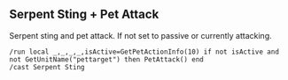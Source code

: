 ## Serpent Sting + Pet Attack
Serpent sting and pet attack. If not set to passive or currently attacking.
```
/run local _,_,_,_,isActive=GetPetActionInfo(10) if not isActive and not GetUnitName("pettarget") then PetAttack() end
/cast Serpent Sting
```